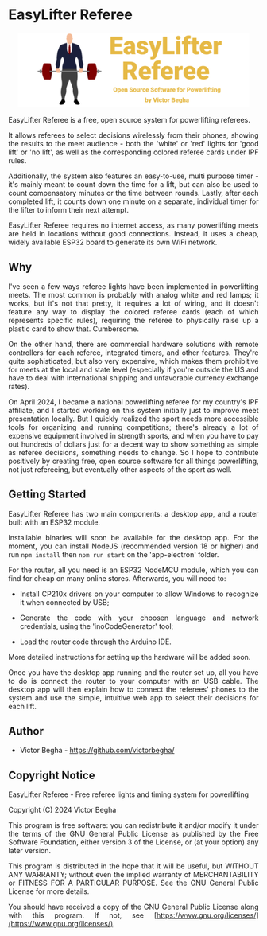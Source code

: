 # EasyLifter Referee


<div style="text-align: justify">

<div style="text-align: center">
<img src="assets/BannerGit.png" alt="EasyLifter Referee - Open Source Software for Powerlifting - by Victor Begha" style="max-height: 150px" />
</div>

EasyLifter Referee is a free, open source system for powerlifting referees.

It allows referees to select decisions wirelessly from their phones, showing the results to the meet audience - both the 'white' or 'red' lights for 'good lift' or 'no lift', as well as the corresponding colored referee cards under IPF rules.

Additionally, the system also features an easy-to-use, multi purpose timer - it's mainly meant to count down the time for a lift, but can also be used to count compensatory minutes or the time between rounds. Lastly, after each completed lift, it counts down one minute on a separate, individual timer for the lifter to inform their next attempt.

EasyLifter Referee requires no internet access, as many powerlifting meets are held in locations without good connections. Instead, it uses a cheap, widely available ESP32 board to generate its own WiFi network.

## Why

I've seen a few ways referee lights have been implemented in powerlifting meets. The most common is probably with analog white and red lamps; it works, but it's not that pretty, it requires a lot of wiring, and it doesn't feature any way to display the colored referee cards (each of which represents specific rules), requiring the referee to physically raise up a plastic card to show that. Cumbersome.

On the other hand, there are commercial hardware solutions with remote controllers for each referee, integrated timers, and other features. They're quite sophisticated, but also very expensive, which makes them prohibitive for meets at the local and state level (especially if you're outside the US and have to deal with international shipping and unfavorable currency exchange rates).

On April 2024, I became a national powerlifting referee for my country's IPF affiliate, and I started working on this system initially just to improve meet presentation locally. But I quickly realized the sport needs more accessible tools for organizing and running competitions; there's already a lot of expensive equipment involved in strength sports, and when you have to pay out hundreds of dollars just for a decent way to show something as simple as referee decisions, something needs to change. So I hope to contribute positively by creating free, open source software for all things powerlifting, not just refereeing, but eventually other aspects of the sport as well.

## Getting Started

EasyLifter Referee has two main components: a desktop app, and a router built with an ESP32 module.

Installable binaries will soon be available for the desktop app. For the moment, you can install NodeJS (recommended version 18 or higher) and run `npm install` then `npm run start` on the 'app-electron' folder.

For the router, all you need is an ESP32 NodeMCU module, which you can find for cheap on many online stores. Afterwards, you will need to:

- Install CP210x drivers on your computer to allow Windows to recognize it when connected by USB;

- Generate the code with your choosen language and network credentials, using the 'inoCodeGenerator' tool;

- Load the router code through the Arduino IDE.

More detailed instructions for setting up the hardware will be added soon.

Once you have the desktop app running and the router set up, all you have to do is connect the router to your computer with an USB cable. The desktop app will then explain how to connect the referees' phones to the system and use the simple, intuitive web app to select their decisions for each lift.

## Author

- Victor Begha - https://github.com/victorbegha/

## Copyright Notice

EasyLifter Referee - Free referee lights and timing system for powerlifting

Copyright (C) 2024 Victor Begha

This program is free software: you can redistribute it and/or modify
it under the terms of the GNU General Public License as published by
the Free Software Foundation, either version 3 of the License, or
(at your option) any later version.

This program is distributed in the hope that it will be useful,
but WITHOUT ANY WARRANTY; without even the implied warranty of
MERCHANTABILITY or FITNESS FOR A PARTICULAR PURPOSE. See the
GNU General Public License for more details.

You should have received a copy of the GNU General Public License
along with this program. If not, see [https://www.gnu.org/licenses/](https://www.gnu.org/licenses/).

</div>

